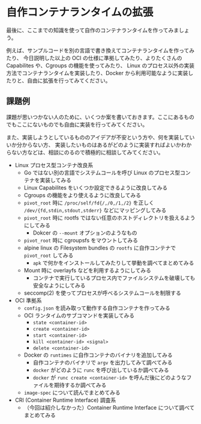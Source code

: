 # 自作コンテナランタイムの拡張

最後に、ここまでの知識を使って自作のコンテナランタイムを作ってみましょう。

例えば、サンプルコードを別の言語で書き換えてコンテナランタイムを作ってみたり、
今日説明した以上の OCI の仕様に準拠してみたり、よりたくさんの Capabilites や、Cgroups の機能を使ってみたり、
Linux のプロセス以外の実装方法でコンテナランタイムを実装したり、Docker から利用可能なように実装したりと、自由に拡張を行ってみてください。

## 課題例

課題が思いつかない人のために、いくつか案を書いておきます。ここにあるものでもここにないものでも自由に実装を行ってみてください。

また、実装しようとしているもののアイデアが不安という方や、何を実装していいか分からない方、
実装したいものはあるがどのように実装すればよいかわからない方などは、相談にのるので積極的に相談してみてください。

- Linux プロセス型コンテナ改良系
    - Go ではない別の言語でシステムコールを呼び Linux のプロセス型コンテナを実装してみる
    - Linux Capabilites をいくつか設定できるように改良してみる
    - Cgroups の機能をより使えるように改良してみる
    - `pivot_root` 時に `/proc/self/fd{/,/0,/1,/2}` を正しく `/dev/{fd,stdin,stdout,stderr}` などにマッピングしてみる
    - `pivot_root` 時に rootfs ではない任意のホストディレクトリを扱えるようにしてみる
        - Dokcer の `--mount` オプションのようなもの
    - `pivot_root` 時に cgroupsfs をマウントしてみる
    - alpine linux の Filesystem bundles の `rootfs` に自作コンテナで `pivot_root` してみる
        - `apk` で何かをインストールしてみたりして挙動を調べてまとめてみる
    - Mount 時に overlayfs などを利用するようにしてみる
        - コンテナで実行しているプロセス内でファイルシステムを破壊しても安全なようにしてみる
    - seccomp(2) を使ってプロセスが呼べるシステムコールを制限する
- OCI 準拠系
    - `config.json` を読み取って動作する自作コンテナを作ってみる
    - OCI ランタイムのサブコマンドを実装してみる
        - `state <container-id>`
        - `create <container-id>`
        - `start <container-id>`
        - `kill <container-id> <signal>`
        - `delete <container-id>`
    - Docker の `runtimes` に自作コンテナのバイナリを追加してみる
        - 自作コンテナのバイナリで `argv` を出力してみて調べてみる
        - `docker` がどのように `runc` を呼び出しているか調べてみる
        - `docker` が `runc create <container-id>` を呼んだ後にどのようなファイルを期待するか調べてみる
    - `image-spec` について読んでまとめてみる
- CRI (Container Runtime Interface) 調査系
    - （今回は紹介しなかった）Container Runtime Interface について調べてまとめてみる
